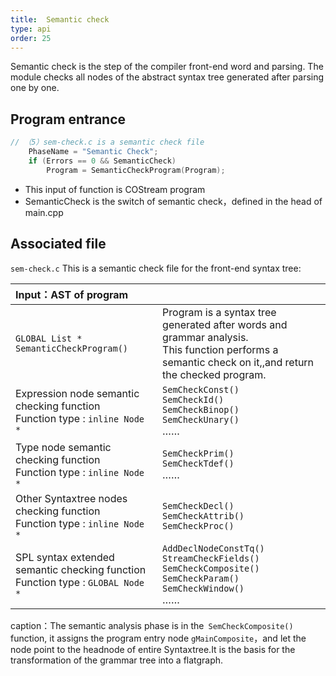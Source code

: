 ```yaml
---
title:  Semantic check
type: api
order: 25
---
```

Semantic check is the step of the compiler front-end word and parsing. The module checks all nodes of the abstract syntax tree generated after parsing one by one.

## Program entrance
```c++
// （5）sem-check.c is a semantic check file
	PhaseName = "Semantic Check"; 
	if (Errors == 0 && SemanticCheck)
		Program = SemanticCheckProgram(Program);

```
- This input of function is COStream program
- SemanticCheck is the switch of semantic check，defined in the head of main.cpp

## Associated file
`sem-check.c` This is a semantic check file for the front-end syntax tree:

|Input：AST of program||
|:-|:-|
|`GLOBAL List * SemanticCheckProgram()`|Program is a syntax tree generated after words and grammar analysis.<br>This function performs a semantic check on it,,and return the checked program.|
|Expression node semantic checking function<br> Function type : `inline Node *`|`SemCheckConst()` <br>`SemCheckId()`<br>`SemCheckBinop()`<br>`SemCheckUnary()`<br>……|
|Type node semantic checking function<br>Function type : `inline Node *`|`SemCheckPrim()`<br>`SemCheckTdef()`<br>……|
|Other Syntaxtree nodes checking function<br>Function type : `inline Node *`|`SemCheckDecl()`<br>`SemCheckAttrib()`<br>`SemCheckProc()`|
|SPL syntax extended semantic checking function<br>Function type : `GLOBAL Node *`|`AddDeclNodeConstTq()`<br>`StreamCheckFields()`<br>`SemCheckComposite()`<br>`SemCheckParam()`<br>`SemCheckWindow()`<br>……|   

caption：The semantic analysis phase is in the` SemCheckComposite()` function, it assigns the program entry node `gMainComposite`，and let the node point to the headnode of entire Syntaxtree.It is the basis for the transformation of the grammar tree into a flatgraph.